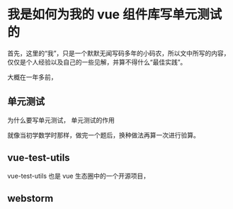 # 我是如何为我的 vue 组件库写单元测试的

首先，这里的“我”，只是一个默默无闻写码多年的小码农，所以文中所写的内容，仅仅是个人经验以及自己的一些见解，并算不得什么“最佳实践”。

大概在一年多前，

## 单元测试

为什么要写单元测试， 单元测试的作用

就像当初学数学时那样，做完一个题后，换种做法再算一次进行验算。

## vue-test-utils

vue-test-utils 也是 vue 生态圈中的一个开源项目，


## webstorm 

